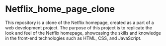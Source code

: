 # Netflix_home_page_clone
This repository is a clone of the Netflix homepage, created as a part of a web development project. The purpose of this project is to replicate the look and feel of the Netflix homepage, showcasing the skills and knowledge in the front-end technologies such as HTML, CSS, and JavaScript.
